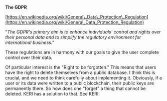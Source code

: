 **The GDPR**

[https://en.wikipedia.org/wiki/General\_Data\_Protection\_Regulation](https://en.wikipedia.org/wiki/General_Data_Protection_Regulation)

&quot;_The GDPR&#39;s primary aim is to enhance individuals&#39; control and rights over their personal data and to simplify the regulatory environment for international business.&quot;_

These regulations are in harmony with our goals to give the user complete control over their data.

Of particular interest is the &quot;Right to be forgotten.&quot; This means that users have the right to delete themselves from a public database. I think this is crucial, and we need to think carefully about implementing it. Obviously, if a user or its data were written to a public blockchain, their public keys are permanently there. So how does one &quot;forget&quot; a thing that cannot be deleted. KERI has a solution to that. See KERI.
